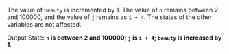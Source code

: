 The value of `beauty` is incremented by 1. The value of `n` remains between 2 and 100000, and the value of `j` remains as `i + 4`. The states of the other variables are not affected.

Output State: **`n` is between 2 and 100000; `j` is `i + 4`; `beauty` is increased by 1**.